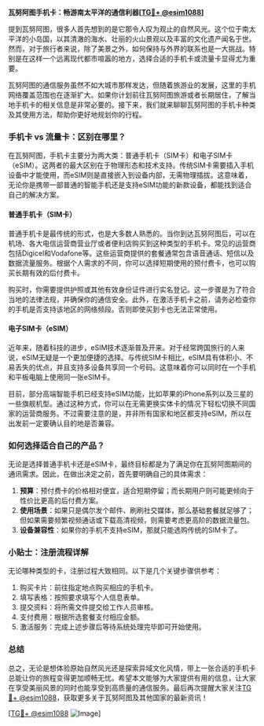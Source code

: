**瓦努阿图手机卡：畅游南太平洋的通信利器[[TG💪+ @esim1088](https://t.me/s/esim1088)]**

提到瓦努阿图，很多人首先想到的是它那令人叹为观止的自然风光。这个位于南太平洋的小岛国，以其清澈的海水、壮丽的火山景观以及丰富的文化遗产闻名于世。然而，对于旅行者来说，除了美景之外，如何保持与外界的联系也是一大挑战。特别是在这样一个远离现代都市喧嚣的地方，选择合适的手机卡或流量卡显得尤为重要。

瓦努阿图的通信服务虽然不如大城市那样发达，但随着旅游业的发展，这里的手机网络覆盖范围也在逐渐扩大。如果你计划前往瓦努阿图旅游或者长期居住，了解当地手机卡的相关信息是非常必要的。接下来，我们就来聊聊瓦努阿图的手机卡种类及其使用方法，帮助你更好地规划你的行程。

### 手机卡 vs 流量卡：区别在哪里？

在瓦努阿图，手机卡主要分为两大类：普通手机卡（SIM卡）和电子SIM卡（eSIM）。这两者的最大区别在于物理形态和技术支持。传统SIM卡需要插入手机设备中才能使用，而eSIM则是直接嵌入到设备内部，无需物理插拔。这意味着，无论你是携带一部普通的智能手机还是支持eSIM功能的新款设备，都能找到适合自己的解决方案。

#### 普通手机卡（SIM卡）

普通手机卡是最传统的形式，也是大多数人熟悉的。当你到达瓦努阿图后，可以在机场、各大电信运营商营业厅或者便利店购买到这种类型的手机卡。常见的运营商包括Digicel和Vodafone等。这些运营商提供的套餐通常包含语音通话、短信以及数据流量服务。根据个人需求的不同，你可以选择短期使用的预付费卡，也可以购买长期有效的后付费卡。

购买时，你需要提供护照或其他有效身份证件进行实名登记。这一步骤是为了符合当地的法律法规，并确保你的通信安全。此外，在激活手机卡之前，请务必检查你的手机是否支持该地区的网络频段。否则即使买到卡也无法正常使用。

#### 电子SIM卡（eSIM）

近年来，随着科技的进步，eSIM技术逐渐普及开来。对于经常跨国旅行的人来说，eSIM无疑是一个更加便捷的选择。与传统SIM卡相比，eSIM具有体积小、不易丢失的优点，并且支持多设备共享同一个号码。这意味着你可以同时在一个手机和平板电脑上使用同一张eSIM卡。

目前，部分高端智能手机已经支持eSIM功能，比如苹果的iPhone系列以及三星的一些旗舰机型。通过这种方式，你可以在无需更换实体卡的情况下轻松切换不同国家的运营商服务。不过需要注意的是，并非所有国家和地区都支持eSIM，所以在出发前一定要确认目的地是否兼容。

### 如何选择适合自己的产品？

无论是选择普通手机卡还是eSIM卡，最终目标都是为了满足你在瓦努阿图期间的通讯需求。因此，在做出决定之前，首先要明确自己的具体需求：

1. **预算**：预付费卡的价格相对便宜，适合短期停留；而长期用户则可能更倾向于性价比更高的后付费方案。
2. **使用场景**：如果只是偶尔发个邮件、刷刷社交媒体，那么基础套餐就足够了；但如果需要频繁视频通话或下载高清视频，则需要考虑更高阶的数据流量包。
3. **设备兼容性**：如果你的手机不支持eSIM，那就只能选购传统的SIM卡了。

### 小贴士：注册流程详解

无论哪种类型的卡，注册过程大致相同。以下是几个关键步骤供参考：

1. 购买卡片：前往指定地点购买相应的手机卡。
2. 填写表格：按照要求填写个人信息表单。
3. 提交资料：将所需文件提交给工作人员审核。
4. 支付费用：根据所选套餐支付相应金额。
5. 激活服务：完成上述步骤后等待系统处理完毕即可开始使用。

### 总结

总之，无论是想体验原始自然风光还是探索异域文化风情，带上一张合适的手机卡总能让你的旅程变得更加顺畅无忧。希望本文能够为大家提供有用的信息，让大家在享受美丽风景的同时也能享受到高质量的通信服务。最后再次提醒大家关注[TG💪+ @esim1088](https://t.me/s/esim1088)，获取更多关于瓦努阿图及其他国家的最新资讯！

[[TG💪+ @esim1088](https://t.me/s/esim1088) ![Image](https://i.postimg.cc/4NQfJmqS/Snipaste-2025-05-13-00-14-12.png)]